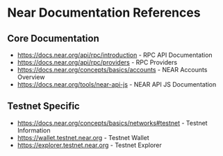 # Near Documentation References

## Core Documentation
- https://docs.near.org/api/rpc/introduction - RPC API Documentation
- https://docs.near.org/api/rpc/providers - RPC Providers
- https://docs.near.org/concepts/basics/accounts - NEAR Accounts Overview
- https://docs.near.org/tools/near-api-js - NEAR API JS Documentation

## Testnet Specific
- https://docs.near.org/concepts/basics/networks#testnet - Testnet Information
- https://wallet.testnet.near.org - Testnet Wallet
- https://explorer.testnet.near.org - Testnet Explorer

